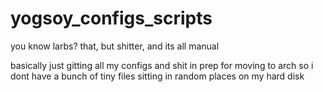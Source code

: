 # yogsoy_configs_scripts
you know larbs? that, but shitter, and its all manual

basically just gitting all my configs and shit in prep for moving to arch so i dont have a bunch of tiny files sitting in random places on my hard disk
